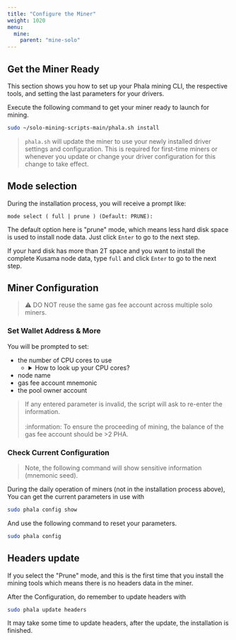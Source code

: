 ```yaml
---
title: "Configure the Miner"
weight: 1020
menu:
  mine:
    parent: "mine-solo"
---
```


## Get the Miner Ready

This section shows you how to set up your Phala mining CLI, the respective tools, and setting the last parameters for your drivers.

Execute the following command to get your miner ready to launch for mining.

```bash
sudo ~/solo-mining-scripts-main/phala.sh install
```

>`phala.sh` will update the miner to use your newly installed driver settings and configuration. This is required for first-time miners or whenever you update or change your driver configuration for this change to take effect.

## Mode selection

During the installation process, you will receive a prompt like:

```mode select ( full | prune ) (Default: PRUNE):```

The default option here is "prune" mode, which means less hard disk space is used to install node data. Just click `Enter` to go to the next step. 

If your hard disk has more than 2T space and you want to install the complete Kusama node data, type `full` and click `Enter` to go to the next step.


## Miner Configuration

> :warning: DO NOT reuse the same gas fee account across multiple solo miners.

### Set Wallet Address & More

You will be prompted to set:
- the number of CPU cores to use
  - <details><summary>How to look up your CPU cores?</summary>
    <p>

    If you do not know your CPUs utilizable cores, you may look them up by executing the following command:

    ```bash
    lscpu | grep -E '^Thread|^Core|^Socket|^CPU\('
    ```

    </p>
    </details>
- node name
- gas fee account mnemonic
- the pool owner account

> If any entered parameter is invalid, the script will ask to re-enter the information.\
> \
> :information: To ensure the proceeding of mining, the balance of the gas fee account should be >2 PHA.

### Check Current Configuration

> Note, the following command will show sensitive information (mnemonic seed).

During the daily operation of miners (not in the installation process above), You can get the current parameters in use with

```bash
sudo phala config show
```

And use the following command to reset your parameters.

```bash
sudo phala config
```

## Headers update

If you select the "Prune" mode, and this is the first time that you install the mining tools which means there is no headers data in the miner. 

After the Configuration, do remember to update headers with

```bash
sudo phala update headers
```
It may take some time to update headers, after the update, the installation is finished.
